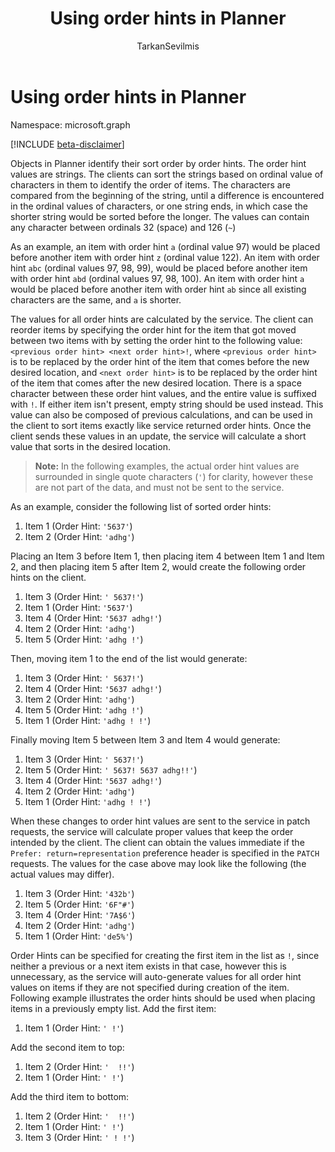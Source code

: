 ﻿---
title: "Using order hints in Planner"
description: "`)"
author: "TarkanSevilmis"
localization_priority: Normal
ms.prod: "planner"
doc_type: conceptualPageType
---

# Using order hints in Planner

Namespace: microsoft.graph

[!INCLUDE [beta-disclaimer](../../includes/beta-disclaimer.md)]

Objects in Planner identify their sort order by order hints. The order hint values are strings. The clients can sort the strings based on ordinal value of characters in them to identify the order of items. The characters are compared from the beginning of the string, until a difference is encountered in the ordinal values of characters, or one string ends, in which case the shorter string would be sorted before the longer. The values can contain any character between ordinals 32 (space) and 126 (`~`)

As an example, an item with order hint `a` (ordinal value 97) would be placed before another item with order hint `z` (ordinal value 122). An item with order hint `abc` (ordinal values 97, 98, 99), would be placed before another item with order hint `abd` (ordinal values 97, 98, 100). An item with order hint `a` would be placed before another item with order hint `ab` since all existing characters are the same, and `a` is shorter.

The values for all order hints are calculated by the service. The client can reorder items by specifying the order hint for the item that got moved between two items with by setting the order hint to the following value: `<previous order hint> <next order hint>!`, where `<previous order hint>` is to be replaced by the order hint of the item that comes before the new desired location, and `<next order hint>` is to be replaced by the order hint of the item that comes after the new desired location. There is a space character between these order hint values, and the entire value is suffixed with `!`. If either item isn't present, empty string should be used instead. This value can also be composed of previous calculations, and can be used in the client to sort items exactly like service returned order hints. Once the client sends these values in an update, the service will calculate a short value that sorts in the desired location.

> **Note:** In the following examples, the actual order hint values are surrounded in single quote characters (`'`) for clarity, however these are not part of the data, and must not be sent to the service.

As an example, consider the following list of sorted order hints:

1. Item 1 (Order Hint: `'5637'`)
2. Item 2 (Order Hint: `'adhg'`)

Placing an Item 3 before Item 1, then placing item 4 between Item 1 and Item 2, and then placing item 5 after Item 2, would create the following order hints on the client. 

1. Item 3 (Order Hint: `' 5637!'`)
2. Item 1 (Order Hint: `'5637'`)
3. Item 4 (Order Hint: `'5637 adhg!'`)
4. Item 2 (Order Hint: `'adhg'`)
5. Item 5 (Order Hint: `'adhg !'`)

Then, moving item 1 to the end of the list would generate:

1. Item 3 (Order Hint: `' 5637!'`)
2. Item 4 (Order Hint: `'5637 adhg!'`)
3. Item 2 (Order Hint: `'adhg'`)
4. Item 5 (Order Hint: `'adhg !'`)
5. Item 1 (Order Hint: `'adhg ! !'`)

Finally moving Item 5 between Item 3 and Item 4 would generate:

1. Item 3 (Order Hint: `' 5637!'`)
2. Item 5 (Order Hint: `' 5637! 5637 adhg!!'`)
3. Item 4 (Order Hint: `'5637 adhg!'`)
4. Item 2 (Order Hint: `'adhg'`)
5. Item 1 (Order Hint: `'adhg ! !'`)

When these changes to order hint values are sent to the service in patch requests, the service will calculate proper values that keep the order intended by the client. The client can obtain the values immediate if the `Prefer: return=representation` preference header is specified in the `PATCH` requests. The values for the case above may look like the following (the actual values may differ). 

1. Item 3 (Order Hint: `'432b'`)
2. Item 5 (Order Hint: `'6F"#'`)
3. Item 4 (Order Hint: `'7A$6'`)
4. Item 2 (Order Hint: `'adhg'`)
5. Item 1 (Order Hint: `'de5%'`)

Order Hints can be specified for creating the first item in the list as `!`, since neither a previous or a next item exists in that case, however this is unnecessary, as the service will auto-generate values for all order hint values on items if they are not specified during creation of the item. Following example illustrates the order hints should be used when placing items in a previously empty list.
Add the first item:

1. Item 1 (Order Hint: `' !'`)

Add the second item to top:

1. Item 2 (Order Hint: `'  !!'`)
2. Item 1 (Order Hint: `' !'`)

Add the third item to bottom:

1. Item 2 (Order Hint: `'  !!'`)
2. Item 1 (Order Hint: `' !'`)
3. Item 3 (Order Hint: `' ! !'`)
